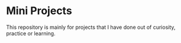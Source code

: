 # Mini Projects

This repository is mainly for projects that I have done out of curiosity, practice or learning.
